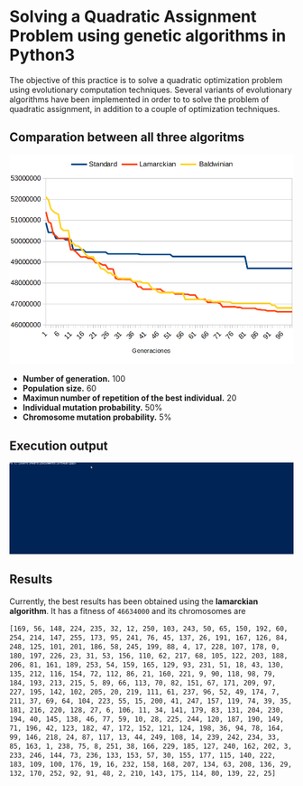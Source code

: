 # Solving a Quadratic Assignment Problem using genetic algorithms in Python3

The objective of this practice is to solve a quadratic optimization problem using evolutionary computation techniques. Several variants of evolutionary algorithms have been implemented in order to to solve the problem of quadratic assignment, in addition to a couple of optimization techniques.

## Comparation between all three algoritms

![Comparacion](doc/graph.png)

* **Number of generation.** 100
* **Population size.** 60
* **Maximun number of repetition of the best individual.** 20
* **Individual mutation probability.** 50%
* **Chromosome mutation probability.** 5%

## Execution output

![Console output](doc/console-output.gif)

## Results

Currently, the best results has been obtained using the **lamarckian algorithm**. It has a fitness of `46634000` and its chromosomes are

```
[169, 56, 148, 224, 235, 32, 12, 250, 103, 243, 50, 65, 150, 192, 60, 254, 214, 147, 255, 173, 95, 241, 76, 45, 137, 26, 191, 167, 126, 84, 248, 125, 101, 201, 186, 58, 245, 199, 88, 4, 17, 228, 107, 178, 0, 180, 197, 226, 23, 31, 53, 156, 110, 62, 217, 68, 105, 122, 203, 188, 206, 81, 161, 189, 253, 54, 159, 165, 129, 93, 231, 51, 18, 43, 130, 135, 212, 116, 154, 72, 112, 86, 21, 160, 221, 9, 90, 118, 98, 79, 184, 193, 213, 215, 5, 89, 66, 113, 70, 82, 151, 67, 171, 209, 97, 227, 195, 142, 102, 205, 20, 219, 111, 61, 237, 96, 52, 49, 174, 7, 211, 37, 69, 64, 104, 223, 55, 15, 200, 41, 247, 157, 119, 74, 39, 35, 181, 216, 220, 128, 27, 6, 106, 11, 34, 141, 179, 83, 131, 204, 230, 194, 40, 145, 138, 46, 77, 59, 10, 28, 225, 244, 120, 187, 190, 149, 71, 196, 42, 123, 182, 47, 172, 152, 121, 124, 198, 36, 94, 78, 164, 99, 146, 218, 24, 87, 117, 13, 44, 249, 108, 14, 239, 242, 234, 33, 85, 163, 1, 238, 75, 8, 251, 38, 166, 229, 185, 127, 240, 162, 202, 3, 233, 246, 144, 73, 236, 133, 153, 57, 30, 155, 177, 115, 140, 222, 183, 109, 100, 176, 19, 16, 232, 158, 168, 207, 134, 63, 208, 136, 29, 132, 170, 252, 92, 91, 48, 2, 210, 143, 175, 114, 80, 139, 22, 25]
```
